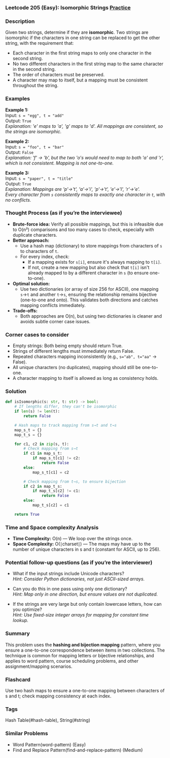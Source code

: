 ### Leetcode 205 (Easy): Isomorphic Strings [Practice](https://leetcode.com/problems/isomorphic-strings)

### Description  
Given two strings, determine if they are **isomorphic**. Two strings are isomorphic if the characters in one string can be replaced to get the other string, with the requirement that:
- Each character in the first string maps to only one character in the second string.
- No two different characters in the first string map to the same character in the second string.
- The order of characters must be preserved.
- A character may map to itself, but a mapping must be consistent throughout the string.

### Examples  

**Example 1:**  
Input: `s = "egg", t = "add"`  
Output: `True`  
*Explanation: 'e' maps to 'a', 'g' maps to 'd'. All mappings are consistent, so the strings are isomorphic.*

**Example 2:**  
Input: `s = "foo", t = "bar"`  
Output: `False`  
*Explanation: 'f' → 'b', but the two 'o's would need to map to both 'a' and 'r', which is not consistent. Mapping is not one-to-one.*

**Example 3:**  
Input: `s = "paper", t = "title"`  
Output: `True`  
*Explanation: Mappings are 'p'→'t', 'a'→'i', 'p'→'t', 'e'→'l', 'r'→'e'.  
Every character from `s` consistently maps to exactly one character in `t`, with no conflicts.*

### Thought Process (as if you’re the interviewee)  
- **Brute-force idea:** Verify all possible mappings, but this is infeasible due to O(n²) comparisons and too many cases to check, especially with duplicate characters.
- **Better approach:**  
  - Use a hash map (dictionary) to store mappings from characters of `s` to characters of `t`.  
  - For every index, check:  
    - If a mapping exists for `s[i]`, ensure it's always mapping to `t[i]`.  
    - If not, create a new mapping but also check that `t[i]` isn't already mapped to by a different character in `s` (to ensure one-to-one).
- **Optimal solution:**  
  - Use two dictionaries (or array of size 256 for ASCII), one mapping `s`→`t` and another `t`→`s`, ensuring the relationship remains bijective (one-to-one and onto). This validates both directions and catches mapping conflicts immediately.
- **Trade-offs:**  
  - Both approaches are O(n), but using two dictionaries is cleaner and avoids subtle corner case issues.

### Corner cases to consider  
- Empty strings: Both being empty should return True.
- Strings of different lengths must immediately return False.
- Repeated characters mapping inconsistently (e.g., `s="ab", t="aa"` → False).
- All unique characters (no duplicates), mapping should still be one-to-one.
- A character mapping to itself is allowed as long as consistency holds.

### Solution

```python
def isIsomorphic(s: str, t: str) -> bool:
    # If lengths differ, they can't be isomorphic
    if len(s) != len(t):
        return False

    # Hash maps to track mapping from s→t and t→s
    map_s_t = {}
    map_t_s = {}

    for c1, c2 in zip(s, t):
        # Check mapping from s→t
        if c1 in map_s_t:
            if map_s_t[c1] != c2:
                return False
        else:
            map_s_t[c1] = c2

        # Check mapping from t→s, to ensure bijection
        if c2 in map_t_s:
            if map_t_s[c2] != c1:
                return False
        else:
            map_t_s[c2] = c1

    return True
```

### Time and Space complexity Analysis  

- **Time Complexity:** O(n) — We loop over the strings once.
- **Space Complexity:** O(∣charset∣) — The maps may have up to the number of unique characters in s and t (constant for ASCII, up to 256).

### Potential follow-up questions (as if you’re the interviewer)  

- What if the input strings include Unicode characters?  
  *Hint: Consider Python dictionaries, not just ASCII-sized arrays.*

- Can you do this in one pass using only one dictionary?  
  *Hint: Map only in one direction, but ensure values are not duplicated.*

- If the strings are very large but only contain lowercase letters, how can you optimize?  
  *Hint: Use fixed-size integer arrays for mapping for constant time lookup.*

### Summary
This problem uses the **hashing and bijection mapping** pattern, where you ensure a one-to-one correspondence between items in two collections. The technique is common for mapping letters or bijective relationships, and applies to word pattern, course scheduling problems, and other assignment/mapping scenarios.


### Flashcard
Use two hash maps to ensure a one-to-one mapping between characters of s and t; check mapping consistency at each index.

### Tags
Hash Table(#hash-table), String(#string)

### Similar Problems
- Word Pattern(word-pattern) (Easy)
- Find and Replace Pattern(find-and-replace-pattern) (Medium)